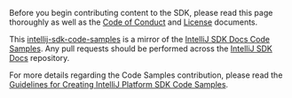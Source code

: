 <!-- Copyright 2000-2020 JetBrains s.r.o. and other contributors. Use of this source code is governed by the Apache 2.0 license that can be found in the LICENSE file. -->

Before you begin contributing content to the SDK, please read this page thoroughly as well as the [Code of Conduct](/CODE_OF_CONDUCT.md) and [License](/LICENSE.txt) documents.

This [intellij-sdk-code-samples](https://github.com/JetBrains/intellij-sdk-code-samples) is a mirror of the [IntelliJ SDK Docs Code Samples](https://github.com/JetBrains/intellij-sdk-docs/tree/main/code_samples).
Any pull requests should be performed across the [IntelliJ SDK Docs](https://github.com/JetBrains/intellij-sdk-docs) repository.

For more details regarding the Code Samples contribution, please read the [Guidelines for Creating IntelliJ Platform SDK Code Samples](https://plugins.jetbrains.com/docs/intellij/sdk-code-guidelines.html).
